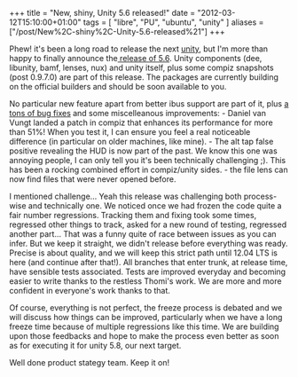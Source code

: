+++
title = "New, shiny, Unity 5.6 released!"
date = "2012-03-12T15:10:00+01:00"
tags = [ "libre", "PU", "ubuntu", "unity" ]
aliases = ["/post/New%2C-shiny%2C-Unity-5.6-released%21"]
+++
    <p>Phew! it's been a long road to release the next <a href="http://unity.ubuntu.com/">unity</a>, but I'm more than happy to finally announce the<a href="https://launchpad.net/unity/5.0/5.6.0"> release of 5.6</a>. Unity components (dee, libunity, bamf, lenses, nux) and unity itself, plus some compiz snapshots (post 0.9.7.0) are part of this release. The packages are currently building on the official builders and should be soon available to you.</p>


<p>No particular new feature apart from better ibus support are part of it, plus <a href="https://launchpad.net/unity/5.0/5.6.0">a tons of bug fixes</a> and some miscelleanous improvements:
- Daniel van Vungt landed a patch in compiz that enhances its performance for more than 51%! When you test it, I can ensure you feel a real noticeable difference (in particular on older machines, like mine).
- The alt tap false positive revealing the HUD is now part of the past. We know this one was annoying people, I can only tell you it's been technically challenging ;). This has been a rocking combined effort in compiz/unity sides.
- the file lens can now find files that were never opened before.</p>


<p>I mentioned challenge… Yeah this release was challenging both process-wise and technically one. We noticed once we had frozen the code quite a fair number regressions. Tracking them and fixing took some times, regressed other things to track, asked for a new round of testing, regressed another part… That was a funny quite of race between issues as you can infer.
But we keep it straight, we didn't release before everything was ready. Precise is about quality, and we will keep this strict path until 12.04 LTS is here (and continue after that!). All branches that enter trunk, at release time, have sensible tests associated. Tests are improved everyday and becoming easier to write thanks to the restless Thomi's work. We are more and more confident in everyone's work thanks to that.</p>


<p>Of course, everything is not perfect, the freeze process is debated and we will discuss how things can be improved, particularly when we have a long freeze time because of multiple regressions like this time. We are building upon those feedbacks and hope to make the process even better as soon as for executing it for unity 5.8, our next target.</p>


<p>Well done product stategy team. Keep it on!</p>